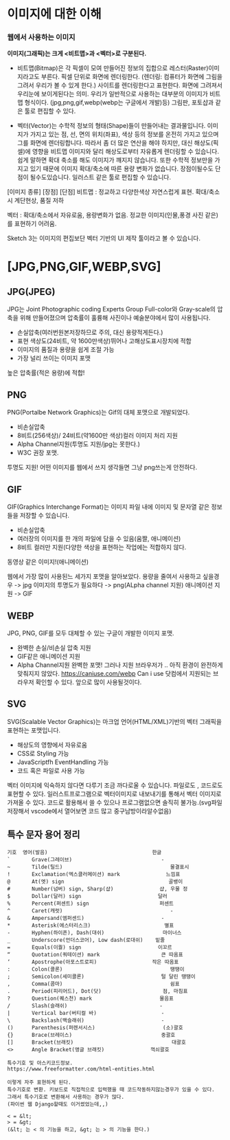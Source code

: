 # 이미지에 대한 이해

### 웹에서 사용하는 이미지

**이미지(그래픽)는 크게 <비트맵>과 <벡터>로 구분된다.**

- 비트맵(Bitmap)은 각 픽셀이 모여 만들어진 정보의 집합으로 레스터(Raster)이미지라고도 부른다.
픽셀 단위로 화면에 렌더링한다. (렌더링: 컴퓨터가 화면에 그림을 그려서 우리가 볼 수 있게 한다.) 사이트를 렌더링한다고 표현한다.
화면에 그려져서 우리눈에 보이게된다는 의미.
우리가 일반적으로 사용하는 대부분의 이미지가 비트맵 형식이다. (jpg,png,gif,webp(webp는 구글에서 개발)등)
그림판, 포토샵과 같은 툴로 편집할 수 있다.

- 벡터(Vector)는 수학적 정보의 형태(Shape)들이 만들어내는 결과물입니다.
이미지가 가지고 있는 점, 선, 면의 위치(좌표), 색상 등의 정보를 온전히 가지고 있으며 그를 화면에 렌더링합니다.
따라서 좀 더 많은 연산을 해야 하지만, 대신 해상도(픽셀)에 영향을 비트맵 이미지와 달리 해상도로부터 자유롭게 렌더링할 수 있습니다.
쉽게 말하면 확대 축소를 해도 이미지가 꺠지지 않습니다.
또한 수학적 정보만을 가지고 있기 때문에 이미지 확대/축소에 따른 용량 변화가 없습니다. 장점이될수도 단점이 될수도있습니다.
일러스트 같은 툴로 편집할 수 있습니다.


[이미지 종류]  [장점]                        [단점]
비트맵      : 정교하고 다양한색상 자연스럽게 표현.     확대/축소 시 계단현상, 품질 저하

벡터		 : 확대/축소에서 자유로움, 용량변화가 없음.  정교한 이미지(인물,풍경 사진 같은)를 표현하기 어려움.

Sketch 3는 이미지의 편집보단 벡터 기반의 UI 제작 툴이라고 볼 수 있습니다.


# [JPG,PNG,GIF,WEBP,SVG]

## JPG(JPEG)

JPG는 Joint Photographic coding Experts Group Full-color와 Gray-scale의 압축을 위해 만들어졌으며 압축률이 훌륭해 사진이나 예술분야에서 많이 사용됩니다.
- 손실압축(여러번원본저장하므로 주의, 대신 용량적게든다.)
- 표현 색상도(24비트, 약 1600만색상)뛰어나 고해상도표시장치에 적합
- 이미지의 품질과 용량을 쉽게 조절 가능
- 가장 널리 쓰이는 이미지 포맷

높은 압축률(적은 용량)에 적합!


## PNG
PNG(Portalbe Network Graphics)는 Gif의 대체 포맷으로 개발되었다.
- 비손실압축
- 8비트(256색상)/ 24비트(약1600만 색상)컬러 이미지 처리 지원
- Alpha Channel지원(투명도 지원/jpg는 못한다.)
- W3C 권장 포맷.

투명도 지원! 
어떤 이미지를 웹에서 쓰지 생각들면 그냥 png쓰는게 안전하다.

## GIF
GIF(Graphics Interchange Format)는 이미지 파일 내에 이미지 및 문자열 같은 정보들을 저장할 수 있습니다.
- 비손실압축
- 여러장의 이미지를 한 개의 파일에 담을 수 있음(움짤, 애니메이션)
- 8비트 컬러만 지원(다양한 색상을 표현하는 작업에는 적합하지 않다.

동영상 같은 이미지!(애니메이션)


웹에서 가장 많이 사용된느 세가지 포맷을 알아보았다.
	용량을 줄여서 사용하고 싶을경우 -> jpg
	이미지의 투명도가 필요하다 -> png(ALpha channel 지원)
	애니메이션 지원 -> GIF
	
## WEBP
JPG, PNG, GIF를 모두 대체할 수 있는 구글이 개발한 이미지 포맷.
- 완벽한 손실/비손실 압축 지원
- GIF같은 애니메이션 지원
- Alpha Channel지원
완벽한 포맷! 그러나 지원 브라우저가 .. 아직 환경이 완전하게 맞춰지지 않았다.
https://caniuse.com/webp
Can i use 닷컴에서 지원되는 브라우저 확인할 수 있다. 앞으로 많이 사용될것이다.


## SVG
SVG(Scalable Vector Graphics)는 마크업 언어(HTML/XML)기반의 벡터 그래픽을 표현하는 포맷입니다.

- 해상도의 영향에서 자유로움
- CSS로 Styling 가능
- JavaScriptfh EventHandling 가능
- 코드 혹은 파일로 사용 가능

벡터 이미지에 익숙하지 않다면 다루기 조금 까다로울 수 있습니다.
파일로도 , 코드로도 표현할 수 있다.
일러스트프로그램으로 벡터이미지로 내보내기를 통해서 벡터 이미지로 가져올 수 있다. 코드로 활용해서 쓸 수 있으나 프로그램없으면 솔직히 불가능.(svg파일저장해서 vscode에서 열어보면 코드 많고 중구남방이라알수없음)


## 특수 문자 용어 정리
    기호	영어(발음)          	                    한글
    `	    Grave(그레이브)     	                    -
    ~	    Tilde(틸드)	                                물결표시
    !	    Exclamation(엑스클러메이션) mark       	    느낌표
    @	    At(엣) sign	                                골뱅이
    #	    Number(넘버) sign, Sharp(샵)        	    샵, 우물 정
    $	    Dollar(달러) sign	                        달러
    %	    Percent(퍼센트) sign	                    퍼센트
    ^	    Caret(캐럿)	                                -
    &	    Ampersand(엠퍼센드)                     	-
    *	    Asterisk(에스터리스크)	                    별표
    -	    Hyphen(하이픈), Dash(대쉬)	                마이너스
    _	    Underscore(언더스코어), Low dash(로대쉬)    밑줄
    =	    Equals(이퀄) sign	                        이꼬르
    “       Quotation(쿼테이션) mark	                큰 따옴표
    ‘	    Apostrophe(아포스트로피)	                작은 따옴표
    :	    Colon(콜론)	                                땡땡이
    ;	    Semicolon(세미콜론)	                        털 달린 땡땡이
    ,	    Comma(콤마)	                                쉼표
    .	    Period(피리어드), Dot(닷)	                점, 마침표
    ?	    Question(퀘스천) mark	                    물음표
    /	    Slash(슬래쉬)	                            -
    |	    Vertical bar(버티컬 바)                    	-
    \	    Backslash(백슬래쉬)                     	-
    ()	    Parenthesis(퍼렌서시스)	                    (소)괄호
    {}	    Brace(브레이스)	                            중괄호
    []	    Bracket(브래킷)	                            대괄호
    <>  	Angle Bracket(앵글 브래킷)              	꺽쇠괄호

    특수기호 및 아스키코드정보.
    https://www.freeformatter.com/html-entities.html

    이렇게 자주 표현하게 된다. 
    특수기호로 변환. 키보드로 직접적으로 입력했을 때 코드작동하지않는경우가 있을 수 있다.
    그래서 특수기호로 변환해서 사용하는 경우가 많다.
    (파이썬 웹 Django할때도 이거썼었는데,,)

    < = &lt;
    > = &gt;
    (&lt; 는 < 의 기능을 하고, &gt; 는 > 의 기능을 한다.)



